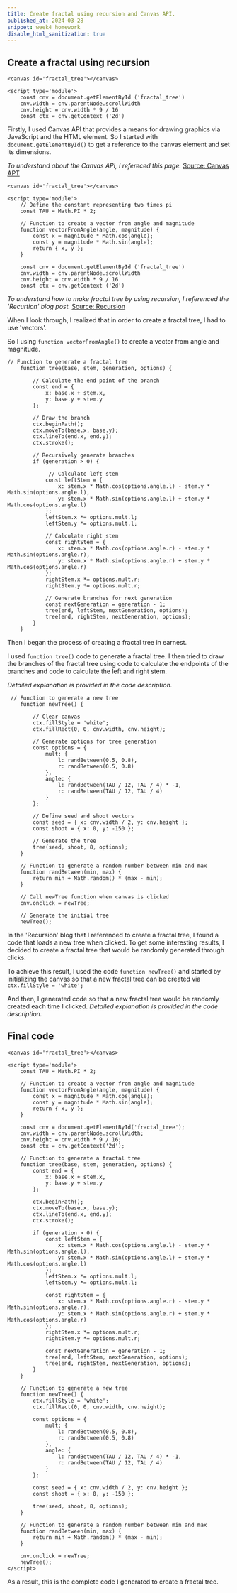 ```yaml
---
title: Create fractal using recursion and Canvas API.
published_at: 2024-03-28
snippet: week4 homework
disable_html_sanitization: true
---
```

<canvas id='fractal_tree'></canvas>

<script type='module'>
    const TAU = Math.PI * 2;

    // Function to create a vector from angle and magnitude
    function vectorFromAngle(angle, magnitude) {
        const x = magnitude * Math.cos(angle);
        const y = magnitude * Math.sin(angle);
        return { x, y };
    }

    const cnv = document.getElementById('fractal_tree');
    cnv.width = cnv.parentNode.scrollWidth;
    cnv.height = cnv.width * 9 / 16;
    const ctx = cnv.getContext('2d');

    // Function to generate a fractal tree
    function tree(base, stem, generation, options) {
        const end = {
            x: base.x + stem.x,
            y: base.y + stem.y
        };

        ctx.beginPath();
        ctx.moveTo(base.x, base.y);
        ctx.lineTo(end.x, end.y);
        ctx.stroke();

        if (generation > 0) {
            const leftStem = {
                x: stem.x * Math.cos(options.angle.l) - stem.y * Math.sin(options.angle.l),
                y: stem.x * Math.sin(options.angle.l) + stem.y * Math.cos(options.angle.l)
            };
            leftStem.x *= options.mult.l;
            leftStem.y *= options.mult.l;

            const rightStem = {
                x: stem.x * Math.cos(options.angle.r) - stem.y * Math.sin(options.angle.r),
                y: stem.x * Math.sin(options.angle.r) + stem.y * Math.cos(options.angle.r)
            };
            rightStem.x *= options.mult.r;
            rightStem.y *= options.mult.r;

            const nextGeneration = generation - 1;
            tree(end, leftStem, nextGeneration, options);
            tree(end, rightStem, nextGeneration, options);
        }
    }

    // Function to generate a new tree
    function newTree() {
        ctx.fillStyle = 'white';
        ctx.fillRect(0, 0, cnv.width, cnv.height);

        const options = {
            mult: {
                l: randBetween(0.5, 0.8),
                r: randBetween(0.5, 0.8)
            },
            angle: {
                l: randBetween(TAU / 12, TAU / 4) * -1,
                r: randBetween(TAU / 12, TAU / 4)
            }
        };

        const seed = { x: cnv.width / 2, y: cnv.height };
        const shoot = { x: 0, y: -150 };

        tree(seed, shoot, 8, options);
    }

    // Function to generate a random number between min and max
    function randBetween(min, max) {
        return min + Math.random() * (max - min);
    }

    cnv.onclick = newTree;
    newTree();
</script>

## Create a fractal using recursion

```
<canvas id='fractal_tree'></canvas>

<script type='module'>
    const cnv = document.getElementById ('fractal_tree')
    cnv.width = cnv.parentNode.scrollWidth
    cnv.height = cnv.width * 9 / 16
    const ctx = cnv.getContext ('2d')

```
Firstly, I used Canvas API that provides a means for drawing graphics via JavaScript and the HTML element. So I started with ```document.getElementById()``` to get a reference to the canvas element and set its dimensions.

*To understand about the Canvas API, I refereced this page.*
[Source: Canvas APT](https://developer.mozilla.org/en-US/docs/Web/API/Canvas_API)

```
<canvas id='fractal_tree'></canvas>

<script type='module'>
    // Define the constant representing two times pi
    const TAU = Math.PI * 2;

    // Function to create a vector from angle and magnitude
    function vectorFromAngle(angle, magnitude) {
        const x = magnitude * Math.cos(angle);
        const y = magnitude * Math.sin(angle);
        return { x, y };
    }

    const cnv = document.getElementById ('fractal_tree')
    cnv.width = cnv.parentNode.scrollWidth
    cnv.height = cnv.width * 9 / 16
    const ctx = cnv.getContext ('2d')

```
*To understand how to make fractal tree by using recursion, I referenced the 'Recurtion' blog post.*
[Source: Recursion](https://blog.science.family/240321_recursion)

When I look through, I realized that in order to create a fractal tree, I had to use 'vectors'.

So I using ```function vectorFromAngle()``` to create  a vector from angle and magnitude.

```
// Function to generate a fractal tree
    function tree(base, stem, generation, options) {

        // Calculate the end point of the branch
        const end = {
            x: base.x + stem.x,
            y: base.y + stem.y
        };

        // Draw the branch
        ctx.beginPath();
        ctx.moveTo(base.x, base.y);
        ctx.lineTo(end.x, end.y);
        ctx.stroke();

        // Recursively generate branches
        if (generation > 0) {

             // Calculate left stem
            const leftStem = {
                x: stem.x * Math.cos(options.angle.l) - stem.y * Math.sin(options.angle.l),
                y: stem.x * Math.sin(options.angle.l) + stem.y * Math.cos(options.angle.l)
            };
            leftStem.x *= options.mult.l;
            leftStem.y *= options.mult.l;

            // Calculate right stem
            const rightStem = {
                x: stem.x * Math.cos(options.angle.r) - stem.y * Math.sin(options.angle.r),
                y: stem.x * Math.sin(options.angle.r) + stem.y * Math.cos(options.angle.r)
            };
            rightStem.x *= options.mult.r;
            rightStem.y *= options.mult.r;

            // Generate branches for next generation
            const nextGeneration = generation - 1;
            tree(end, leftStem, nextGeneration, options);
            tree(end, rightStem, nextGeneration, options);
        }
    }

```
Then I began the process of creating a fractal tree in earnest.

I used ```function tree()``` code to generate a fractal tree. I then tried to draw the branches of the fractal tree using code to calculate the endpoints of the branches and code to calculate the left and right stem.

*Detailed explanation is provided in the code description.*


```
 // Function to generate a new tree
    function newTree() {

        // Clear canvas
        ctx.fillStyle = 'white';
        ctx.fillRect(0, 0, cnv.width, cnv.height);

        // Generate options for tree generation
        const options = {
            mult: {
                l: randBetween(0.5, 0.8),
                r: randBetween(0.5, 0.8)
            },
            angle: {
                l: randBetween(TAU / 12, TAU / 4) * -1,
                r: randBetween(TAU / 12, TAU / 4)
            }
        };

        // Define seed and shoot vectors
        const seed = { x: cnv.width / 2, y: cnv.height };
        const shoot = { x: 0, y: -150 };

        // Generate the tree
        tree(seed, shoot, 8, options);
    }

    // Function to generate a random number between min and max
    function randBetween(min, max) {
        return min + Math.random() * (max - min);
    }

    // Call newTree function when canvas is clicked
    cnv.onclick = newTree;

    // Generate the initial tree
    newTree();
```

In the 'Recursion' blog that I referenced to create a fractal tree, I found a code that loads a new tree when clicked. To get some interesting results, I decided to create a fractal tree that would be randomly generated through clicks.

To achieve this result, I used the code ```function newTree()``` and started by initializing the canvas so that a new fractal tree can be created via ```ctx.fillStyle = 'white';```

And then, I generated code so that a new fractal tree would be randomly created each time I clicked. *Detailed explanation is provided in the code description.*

## Final code

```
<canvas id='fractal_tree'></canvas>

<script type='module'>
    const TAU = Math.PI * 2;

    // Function to create a vector from angle and magnitude
    function vectorFromAngle(angle, magnitude) {
        const x = magnitude * Math.cos(angle);
        const y = magnitude * Math.sin(angle);
        return { x, y };
    }

    const cnv = document.getElementById('fractal_tree');
    cnv.width = cnv.parentNode.scrollWidth;
    cnv.height = cnv.width * 9 / 16;
    const ctx = cnv.getContext('2d');

    // Function to generate a fractal tree
    function tree(base, stem, generation, options) {
        const end = {
            x: base.x + stem.x,
            y: base.y + stem.y
        };

        ctx.beginPath();
        ctx.moveTo(base.x, base.y);
        ctx.lineTo(end.x, end.y);
        ctx.stroke();

        if (generation > 0) {
            const leftStem = {
                x: stem.x * Math.cos(options.angle.l) - stem.y * Math.sin(options.angle.l),
                y: stem.x * Math.sin(options.angle.l) + stem.y * Math.cos(options.angle.l)
            };
            leftStem.x *= options.mult.l;
            leftStem.y *= options.mult.l;

            const rightStem = {
                x: stem.x * Math.cos(options.angle.r) - stem.y * Math.sin(options.angle.r),
                y: stem.x * Math.sin(options.angle.r) + stem.y * Math.cos(options.angle.r)
            };
            rightStem.x *= options.mult.r;
            rightStem.y *= options.mult.r;

            const nextGeneration = generation - 1;
            tree(end, leftStem, nextGeneration, options);
            tree(end, rightStem, nextGeneration, options);
        }
    }

    // Function to generate a new tree
    function newTree() {
        ctx.fillStyle = 'white';
        ctx.fillRect(0, 0, cnv.width, cnv.height);

        const options = {
            mult: {
                l: randBetween(0.5, 0.8),
                r: randBetween(0.5, 0.8)
            },
            angle: {
                l: randBetween(TAU / 12, TAU / 4) * -1,
                r: randBetween(TAU / 12, TAU / 4)
            }
        };

        const seed = { x: cnv.width / 2, y: cnv.height };
        const shoot = { x: 0, y: -150 };

        tree(seed, shoot, 8, options);
    }

    // Function to generate a random number between min and max
    function randBetween(min, max) {
        return min + Math.random() * (max - min);
    }

    cnv.onclick = newTree;
    newTree();
</script>
```
As a result, this is the complete code I generated to create a fractal tree.